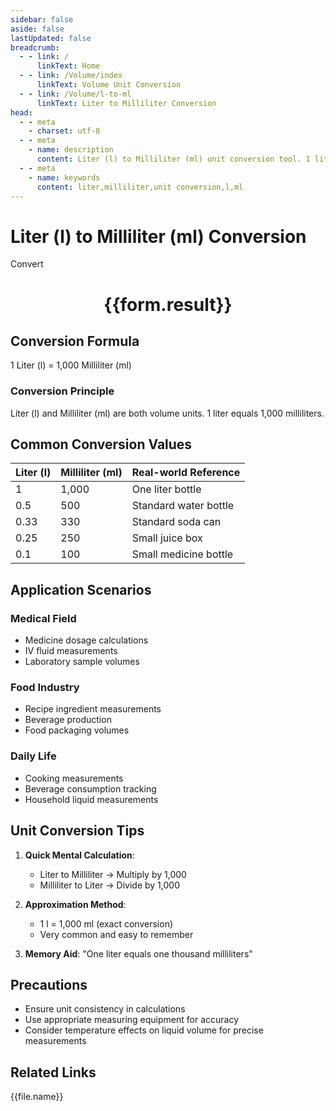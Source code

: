 ```yaml
---
sidebar: false
aside: false
lastUpdated: false
breadcrumb:
  - - link: /
      linkText: Home
  - - link: /Volume/index
      linkText: Volume Unit Conversion
  - - link: /Volume/l-to-ml
      linkText: Liter to Milliliter Conversion
head:
  - - meta
    - charset: utf-8
  - - meta
    - name: description
      content: Liter (l) to Milliliter (ml) unit conversion tool. 1 liter equals 1,000 milliliters.
  - - meta
    - name: keywords
      content: liter,milliliter,unit conversion,l,ml
---
```


# Liter (l) to Milliliter (ml) Conversion

<script setup>
import { onMounted, reactive, inject ,ref  } from 'vue'
import { NButton,NForm ,NFormItem,NInput,NInputNumber,NSelect,NCard,useMessage ,NGrid ,NGi } from 'naive-ui'
import { defineClientComponent } from 'vitepress'
import { Volume } from '../files';

const convert = inject('convert')
const formRef = ref(null);
const rules = {
  number:{
    required: true,
    type: 'number',
    trigger: "blur"
  }
}
const form = reactive({
  number:null,
  result:'',
  title:'Liter (l) to Milliliter (ml) Conversion'
})

const convertHandler = (e) => {
  e.preventDefault();
  formRef.value?.validate((errors)=>{
    if (!errors) {
      form.result = `${form.number} l = ${convert(form.number).from('l').to('ml')} ml`
    }
  })
}
</script>

<n-form size="large" :model="form" ref='formRef' :rules="rules">
  <n-form-item label="Value" path="number">
    <n-input-number size="large" style="width:100%" :min="0" v-model:value="form.number" placeholder="Enter liter value" />
  </n-form-item>
  <n-form-item>
    <n-button type="info" style="width:100%" @click="convertHandler">Convert</n-button>
  </n-form-item>
</n-form>
<n-card embedded :bordered="false" hoverable>
  <div style="text-align:center">
    <h1>{{form.result}}</h1>
  </div>
</n-card>

## Conversion Formula
1 Liter (l) = 1,000 Milliliter (ml)

### Conversion Principle
Liter (l) and Milliliter (ml) are both volume units. 1 liter equals 1,000 milliliters.

## Common Conversion Values
| Liter (l) | Milliliter (ml) | Real-world Reference                |
|-----------|-----------------|-------------------------------------|
| 1         | 1,000           | One liter bottle                    |
| 0.5       | 500             | Standard water bottle               |
| 0.33      | 330             | Standard soda can                   |
| 0.25      | 250             | Small juice box                     |
| 0.1       | 100             | Small medicine bottle               |

## Application Scenarios
### Medical Field
- Medicine dosage calculations
- IV fluid measurements
- Laboratory sample volumes

### Food Industry
- Recipe ingredient measurements
- Beverage production
- Food packaging volumes

### Daily Life
- Cooking measurements
- Beverage consumption tracking
- Household liquid measurements

## Unit Conversion Tips
1. **Quick Mental Calculation**:
   - Liter to Milliliter → Multiply by 1,000
   - Milliliter to Liter → Divide by 1,000

2. **Approximation Method**:
   - 1 l = 1,000 ml (exact conversion)
   - Very common and easy to remember

3. **Memory Aid**:
   "One liter equals one thousand milliliters"

## Precautions
- Ensure unit consistency in calculations
- Use appropriate measuring equipment for accuracy
- Consider temperature effects on liquid volume for precise measurements

## Related Links
<n-grid x-gap="12" :cols="2">
  <n-gi v-for="(file, index) in Volume" :key="index">
    <n-button
      text
      tag="a"
      :href="file.path"
      type="info"
    >
      {{file.name}}
    </n-button>
  </n-gi>
</n-grid>